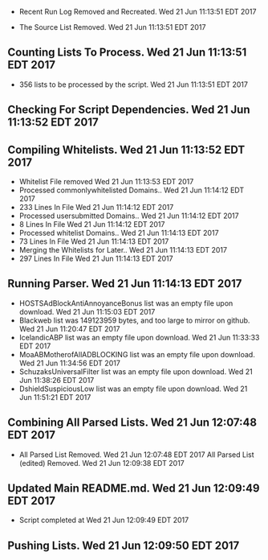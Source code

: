 * Recent Run Log Removed and Recreated. Wed 21 Jun 11:13:51 EDT 2017

* The Source List Removed. Wed 21 Jun 11:13:51 EDT 2017
## Counting Lists To Process. Wed 21 Jun 11:13:51 EDT 2017
* 	356 lists to be processed by the script. Wed 21 Jun 11:13:51 EDT 2017

## Checking For Script Dependencies. Wed 21 Jun 11:13:52 EDT 2017

## Compiling Whitelists. Wed 21 Jun 11:13:52 EDT 2017
* Whitelist File removed Wed 21 Jun 11:13:53 EDT 2017
* Processed commonlywhitelisted Domains.. Wed 21 Jun 11:14:12 EDT 2017
* 	233 Lines In File Wed 21 Jun 11:14:12 EDT 2017
* Processed usersubmitted Domains.. Wed 21 Jun 11:14:12 EDT 2017
* 	8 Lines In File Wed 21 Jun 11:14:12 EDT 2017
* Processed whitelist Domains.. Wed 21 Jun 11:14:13 EDT 2017
* 	73 Lines In File Wed 21 Jun 11:14:13 EDT 2017
* Merging the Whitelists for Later.. Wed 21 Jun 11:14:13 EDT 2017
* 	297 Lines In File Wed 21 Jun 11:14:13 EDT 2017

## Running Parser. Wed 21 Jun 11:14:13 EDT 2017
* HOSTSAdBlockAntiAnnoyanceBonus list was an empty file upon download. Wed 21 Jun 11:15:03 EDT 2017
* Blackweb list was 149123959 bytes, and too large to mirror on github. Wed 21 Jun 11:20:47 EDT 2017
* IcelandicABP list was an empty file upon download. Wed 21 Jun 11:33:33 EDT 2017
* MoaABMotherofAllADBLOCKING list was an empty file upon download. Wed 21 Jun 11:34:56 EDT 2017
* SchuzaksUniversalFilter list was an empty file upon download. Wed 21 Jun 11:38:26 EDT 2017
* DshieldSuspiciousLow list was an empty file upon download. Wed 21 Jun 11:51:21 EDT 2017

## Combining All Parsed Lists. Wed 21 Jun 12:07:48 EDT 2017
* All Parsed List Removed. Wed 21 Jun 12:07:48 EDT 2017
All Parsed List (edited) Removed. Wed 21 Jun 12:09:38 EDT 2017

## Updated Main README.md. Wed 21 Jun 12:09:49 EDT 2017

* Script completed at Wed 21 Jun 12:09:49 EDT 2017
## Pushing Lists. Wed 21 Jun 12:09:50 EDT 2017
